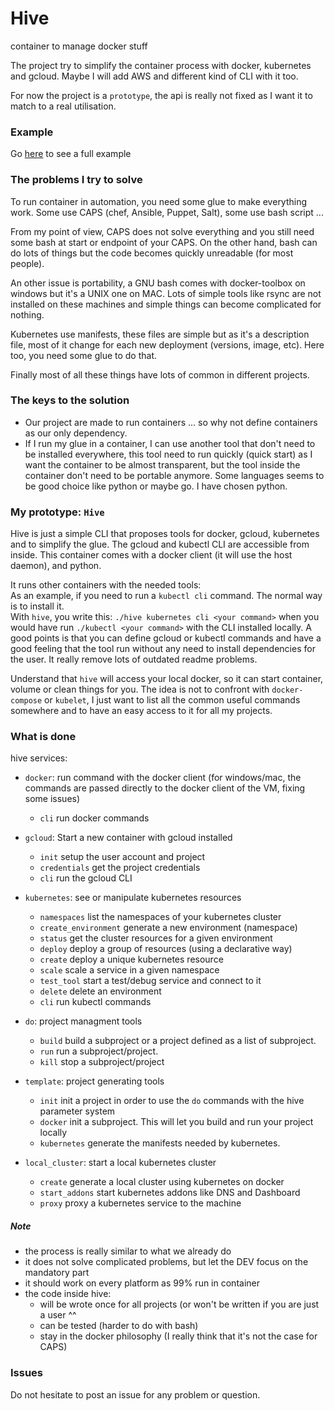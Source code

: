 # Hive

container to manage docker stuff

The project try to simplify the container process with docker, kubernetes and gcloud. Maybe I will add AWS and different kind of CLI with it too.

For now the project is a `prototype`, the api is really not fixed as I want it to match to a real utilisation.

### Example

Go [here](example/helloworld/readme.md) to see a full example

### The problems I try to solve

To run container in automation, you need some glue to make everything work. Some use CAPS (chef, Ansible, Puppet, Salt), some use bash script ...

From my point of view, CAPS does not solve everything and you still need some bash at start or endpoint of your CAPS. On the other hand, bash can do lots of things but the code becomes quickly unreadable (for most people). 

An other issue is portability, a GNU bash comes with docker-toolbox on windows but it's a UNIX one on MAC. Lots of simple tools like rsync are not installed on these machines and  simple things can become complicated for nothing.

Kubernetes use manifests, these files are simple but as it's a description file, most of it change for each new deployment (versions, image, etc). Here too, you need some glue to do that.

Finally most of all these things have lots of common in different projects.

### The keys to the solution

- Our project are made to run containers ... so why not define containers as our only dependency.
- If I run my glue in a container, I can use another tool that don't need to be installed everywhere, this tool need to run quickly (quick start) as I want the container to be almost transparent, but the tool inside the container don't need to be portable anymore. Some languages seems to be good choice like python or maybe go. I have chosen python.

### My prototype: `Hive`

Hive is just a simple CLI that proposes tools for docker, gcloud, kubernetes 
and to simplify the glue. The gcloud and kubectl CLI are accessible from inside. 
This container comes with a docker client (it will use the host daemon), and python. 

It runs other containers with the needed tools:  
As an example, if you need to run a `kubectl cli` command. The normal way is to install it.   
With `hive`, you write this: `./hive kubernetes cli <your command>` when you would have run 
`./kubectl <your command>` with the CLI installed locally. 
A good points is that you can define gcloud or kubectl commands and have a good feeling that the tool run without any need to install dependencies for the user. It really remove lots of outdated readme problems.

Understand that `hive` will access your local docker, so it can start container, volume or clean things for you. The idea is not to confront with `docker-compose` or `kubelet`, I just want to list all the common useful commands somewhere and to have an easy access to it for all my projects.

### What is done

hive services:

- `docker`: run command with the docker client (for windows/mac, the commands are passed directly to the docker client of the VM, fixing some issues)
    - `cli` run docker commands

- `gcloud`: Start a new container with gcloud installed
    - `init`        setup the user account and project
    - `credentials` get the project credentials
    - `cli`         run the gcloud CLI

- `kubernetes`: see or manipulate kubernetes resources
    - `namespaces`         list the namespaces of your kubernetes cluster
    - `create_environment` generate a new environment (namespace)
    - `status`             get the cluster resources for a given environment
    - `deploy`             deploy a group of resources (using a declarative way)
    - `create`             deploy a unique kubernetes resource
    - `scale`              scale a service in a given namespace
    - `test_tool`          start a test/debug service and connect to it
    - `delete`             delete an environment
    - `cli`                run kubectl commands

- `do`: project managment tools
    - `build`  build a subproject or a project defined as a list of subproject. 
    - `run`    run a subproject/project.
    - `kill`   stop a subproject/project
    
- `template`: project generating tools
    - `init`        init a project in order to use the `do` commands with the hive parameter system
    - `docker`      init a subproject. This will let you build and run your project locally
    - `kubernetes`  generate the manifests needed by kubernetes.

- `local_cluster`: start a local kubernetes cluster
    - `create` generate a local cluster using kubernetes on docker
    - `start_addons` start kubernetes addons like DNS and Dashboard
    - `proxy` proxy a kubernetes service to the machine

##### Note
- the process is really similar to what we already do
- it does not solve complicated problems, but let the DEV focus on the mandatory part
- it should work on every platform as 99% run in container
- the code inside hive:
   - will be wrote once for all projects (or won't be written if you are just a user ^^
   - can be tested (harder to do with bash)
   - stay in the docker philosophy (I really think that it's not the case for CAPS)

### Issues
Do not hesitate to post an issue for any problem or question.